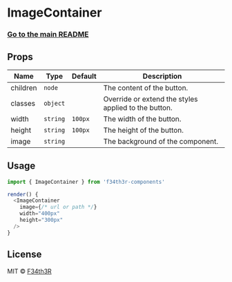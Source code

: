 # ImageContainer

### [Go to the main README](https://github.com/F34th3R/f34th3r-components/blob/master/README.md)

## Props
| Name       | Type     | Default | Description                                          |
| ---------- | -------- | ------- | ---------------------------------------------------- |
| children   | `node`   |         | The content of the button.                           |
| classes    | `object` |         | Override or extend the styles applied to the button. |
| width      | `string` | `100px` | The width of the button.                             |
| height     | `string` | `100px` | The height of the button.                            |
| image      | `string` |         | The background of the component.                     |

## Usage
```js
import { ImageContainer } from 'f34th3r-components'

render() {
  <ImageContainer
    image={/* url or path */}
    width="400px"
    height="300px"
  />
}
```

## License

MIT © [F34th3R](https://github.com/F34th3R/f34th3r-components/blob/master/LICENSE)
